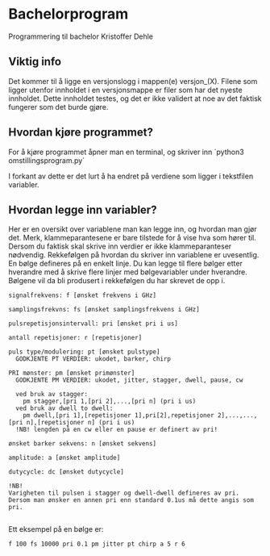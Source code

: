 # Bachelorprogram
Programmering til bachelor Kristoffer Dehle

## Viktig info

Det kommer til å ligge en versjonslogg i mappen(e) versjon_(X). Filene som ligger utenfor innholdet i en versjonsmappe er filer som har det nyeste innholdet. Dette innholdet testes, og det er ikke validert at noe av det faktisk fungerer som det burde gjøre. 

## Hvordan kjøre programmet?

For å kjøre programmet åpner man en terminal, og skriver inn ´python3 omstillingsprogram.py´

I forkant av dette er det lurt å ha endret på verdiene som ligger i tekstfilen variabler.

## Hvordan legge inn variabler?

Her er en oversikt over variablene man kan legge inn, og hvordan man gjør det. Merk, klammeparantesene er bare tilstede for å vise hva som hører til. Dersom du faktisk skal skrive inn verdier er ikke klammeparanteser nødvendig. Rekkefølgen på hvordan du skriver inn variablene er uvesentlig. En bølge defineres på en enkelt linje. Du kan legge til flere bølger etter hverandre med å skrive flere linjer med bølgevariabler under hverandre. Bølgene vil da bli produsert i rekkefølgen du har skrevet de opp i.

```
signalfrekvens: f [ønsket frekvens i GHz]

samplingsfrekvns: fs [ønsket samplingsfrekvens i GHz]

pulsrepetisjonsintervall: pri [ønsket pri i us]

antall repetisjoner: r [repetisjoner]

puls type/modulering: pt [ønsket pulstype]
  GODKJENTE PT VERDIER: ukodet, barker, chirp

PRI mønster: pm [ønsket primønster]
  GODKJENTE PM VERDIER: ukodet, jitter, stagger, dwell, pause, cw

  ved bruk av stagger:
    pm stagger,[pri 1,[pri 2],...,[pri n] (pri i us)
  ved bruk av dwell to dwell:
    pm dwell,[pri 1],[repetisjoner 1],pri[2],repetisjoner 2],...,...,[pri n],[repetisjoner n] (pri i us)
  !NB! lengden på en cw eller en pause er definert av pri!

ønsket barker sekvens: n [ønsket sekvens]
  
amplitude: a [ønsket amplitude]

dutycycle: dc [ønsket dutycycle]

!NB!
Varigheten til pulsen i stagger og dwell-dwell defineres av pri. Dersom man ønsker en annen pri enn standard 0.1us må dette angis som pri.


```

Ett eksempel på en bølge er:
```
f 100 fs 10000 pri 0.1 pm jitter pt chirp a 5 r 6
```
